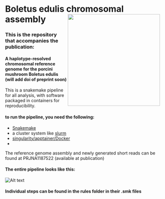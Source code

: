 # Boletus edulis chromosomal assembly <img src='https://github.com/user-attachments/assets/5d2d4735-d930-4a44-9abc-af66fcadc332' align="right" height="300" /></a>




### This is the repository that accompanies the publication: 
#### A haplotype-resolved chromosomal reference genome for the porcini mushroom Boletus edulis (will add doi of preprint soon)

This is a snakemake pipeline for all analysis, with software packaged in containers for reproducibility.

#### to run the pipeline, you need the following:
- [Snakemake](https://snakemake.readthedocs.io)
- a cluster system like [slurm](https://slurm.schedmd.com/documentation.html)
- [singularity/apptainer/Docker](https://apptainer.org/documentation/)
- 

The reference genome assembly and newly generated short reads can be found at PRJNA1187522 (available at publication)

#### The entire pipeline looks like this:
![Alt text](./workflow_dag.png "Workflow DAG")



#### Individual steps can be found in the rules folder in their .smk files











